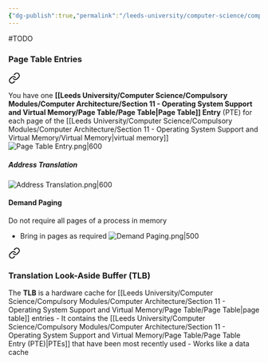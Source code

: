 ```yaml
---
{"dg-publish":true,"permalink":"/leeds-university/computer-science/compulsory-modules/computer-architecture/section-11-operating-system-support-and-virtual-memory/page-table/page-table/","tags":["Definition"]}
---
```


#TODO 
### Page Table Entries

<div class="transclusion internal-embed is-loaded"><a class="markdown-embed-link" href="/leeds-university/computer-science/compulsory-modules/computer-architecture/section-11-operating-system-support-and-virtual-memory/page-table/page-table-entry-pte/#definition" aria-label="Open link"><svg xmlns="http://www.w3.org/2000/svg" width="24" height="24" viewBox="0 0 24 24" fill="none" stroke="currentColor" stroke-width="2" stroke-linecap="round" stroke-linejoin="round" class="svg-icon lucide-link"><path d="M10 13a5 5 0 0 0 7.54.54l3-3a5 5 0 0 0-7.07-7.07l-1.72 1.71"></path><path d="M14 11a5 5 0 0 0-7.54-.54l-3 3a5 5 0 0 0 7.07 7.07l1.71-1.71"></path></svg></a><div class="markdown-embed">



You have one **[[Leeds University/Computer Science/Compulsory Modules/Computer Architecture/Section 11 - Operating System Support and Virtual Memory/Page Table/Page Table\|Page Table]] Entry** (PTE) for each page of the [[Leeds University/Computer Science/Compulsory Modules/Computer Architecture/Section 11 - Operating System Support and Virtual Memory/Virtual Memory\|virtual memory]]
![Page Table Entry.png|600](/img/user/Leeds%20University/Computer%20Science/Compulsory%20Modules/Computer%20Architecture/Section%2011%20-%20Operating%20System%20Support%20and%20Virtual%20Memory/Images/Page%20Table%20Entry.png) 

</div></div>

##### Address Translation
![Address Translation.png|600](/img/user/Leeds%20University/Computer%20Science/Compulsory%20Modules/Computer%20Architecture/Section%2011%20-%20Operating%20System%20Support%20and%20Virtual%20Memory/Images/Address%20Translation.png)
#### Demand Paging
Do not require all pages of a process in memory
- Bring in pages as required
![Demand Paging.png|500](/img/user/Leeds%20University/Computer%20Science/Compulsory%20Modules/Computer%20Architecture/Section%2011%20-%20Operating%20System%20Support%20and%20Virtual%20Memory/Images/Demand%20Paging.png)


<div class="transclusion internal-embed is-loaded"><a class="markdown-embed-link" href="/leeds-university/computer-science/compulsory-modules/computer-architecture/section-11-operating-system-support-and-virtual-memory/page-table/translation-look-aside-buffer-tlb/" aria-label="Open link"><svg xmlns="http://www.w3.org/2000/svg" width="24" height="24" viewBox="0 0 24 24" fill="none" stroke="currentColor" stroke-width="2" stroke-linecap="round" stroke-linejoin="round" class="svg-icon lucide-link"><path d="M10 13a5 5 0 0 0 7.54.54l3-3a5 5 0 0 0-7.07-7.07l-1.72 1.71"></path><path d="M14 11a5 5 0 0 0-7.54-.54l-3 3a5 5 0 0 0 7.07 7.07l1.71-1.71"></path></svg></a><div class="markdown-embed">




### Translation Look-Aside Buffer (TLB)
The **TLB** is a hardware cache for [[Leeds University/Computer Science/Compulsory Modules/Computer Architecture/Section 11 - Operating System Support and Virtual Memory/Page Table/Page Table\|page table]] entries
	- It contains the [[Leeds University/Computer Science/Compulsory Modules/Computer Architecture/Section 11 - Operating System Support and Virtual Memory/Page Table/Page Table Entry (PTE)\|PTEs]] that have been most recently used
	- Works like a data cache


</div></div>
